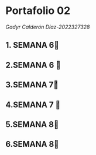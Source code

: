 # Portafolio 02
_Gadyr Calderón Díaz-2022327328_

## 1. SEMANA 6🚀
## 2.SEMANA 6 🚀
## 3.SEMANA 7🚀
## 4.SEMANA 7 🚀
## 5.SEMANA 8🚀
## 6.SEMANA 8🚀
